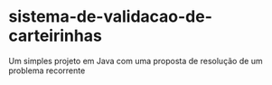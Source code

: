 # sistema-de-validacao-de-carteirinhas
Um simples projeto em Java com uma proposta de resolução de um problema recorrente
